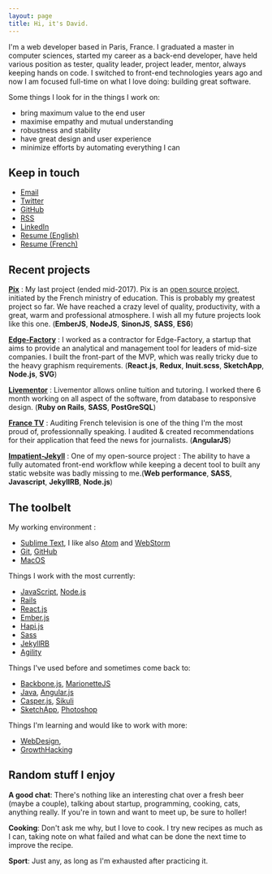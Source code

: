 ```yaml
---
layout: page
title: Hi, it's David.
---
```


<p style="background-color:#f25454;color:white;display:none;">I currently accept new projects</p>

I'm a web developer based in Paris, France. I graduated a master in computer sciences, started my career as a back-end developer, have held various position as tester, quality leader, project leader, mentor, always keeping hands on code. I switched to front-end technologies years ago and now I am focused full-time on what I love doing: building great software.

Some things I look for in the things I work on:

- bring maximum value to the end user
- maximise empathy and mutual understanding
- robustness and stability
- have great design and user experience
- minimize efforts by automating everything I can

## Keep in touch

- [Email](mailto:bdavidxyz@gmail.com)
- [Twitter](https://twitter.com/bdavidxyz)
- [GitHub](https://github.com/bdavidxyz)
- [RSS](/feed.xml)
- [LinkedIn](http://www.linkedin.com/in/bdavidxyz)
- [Resume (English)](/resume-david-boureau-en.pdf)
- [Resume (French)](/resume-david-boureau-fr.pdf)

## Recent projects

**[Pix](https://pix.beta.gouv.fr)** : My last project (ended mid-2017). Pix is an [open source project](https://github.com/sgmap/pix), initiated by the French ministry of education. This is probably my greatest project so far. We have reached a crazy level of quality, productivity, with a great, warm and professional atmosphere. I wish all my future projects look like this one. (**EmberJS**, **NodeJS**, **SinonJS**, **SASS**, **ES6**)

**[Edge-Factory](https://www.edge-factory.com/)** : I worked as a contractor for Edge-Factory, a startup that aims to provide an analytical and management tool for leaders of mid-size companies. I built the front-part of the MVP, which was really tricky due to the heavy graphism requirements. (**React.js**, **Redux**, **Inuit.scss**, **SketchApp**, **Node.js**, **SVG**)

**[Livementor](https://www.livementor.com/)** : Livementor allows online tuition and tutoring. I worked there 6 month working on all aspect of the software, from database to responsive design.  (**Ruby on Rails**, **SASS**, **PostGreSQL**)

**[France TV](http://www.francetv.fr/)** : Auditing French television is one of the thing I'm the most proud of, professionnally speaking. I audited & created recommendations for their application that feed the news for journalists. (**AngularJS**)

**[Impatient-Jekyll](http://bdavidxyz.github.io/impatient-jekyll/)** : One of my open-source project : The ability to have a fully automated front-end workflow while keeping a decent tool to built any static website was badly missing to me.(**Web performance**, **SASS**, **Javascript**, **JekyllRB**, **Node.js**)


## The toolbelt

My working environment :

- [Sublime Text](https://www.sublimetext.com/), I like also [Atom](https://atom.io/) and [WebStorm](https://www.jetbrains.com/webstorm/)
- [Git](https://git-scm.com/), [GitHub](https://github.com/)
- [MacOS](http://www.apple.com/fr/shop/buy-mac/macbook-pro)

Things I work with the most currently:

- [JavaScript](http://en.wikipedia.org/wiki/JavaScript), [Node.js](http://nodejs.org/)
- [Rails](http://rubyonrails.org/)
- [React.js](http://facebook.github.io/react/)
- [Ember.js](http://emberjs.com)
- [Hapi.js](https://hapijs.com/)
- [Sass](http://sass-lang.com/)
- [JekyllRB](https://jekyllrb.com/)
- [Agility](http://agilemanifesto.org/)

Things I've used before and sometimes come back to:

- [Backbone.js](http://backbonejs.org/), [MarionetteJS](http://http://marionettejs.com/)
- [Java](https://www.java.com/), [Angular.js](https://angularjs.org/)
- [Casper.js](http://www.casperjs.org/), [Sikuli](http://www.sikuli.org/)
- [SketchApp](https://www.sketchapp.com/), [Photoshop](http://www.adobe.com/Photoshop‎)

Things I'm learning and would like to work with more:

- [WebDesign](https://www.thinkful.com/courses/learn-web-design-online/),
- [GrowthHacking](https://growthhackers.com/welcome)



## Random stuff I enjoy

**A good chat**: There's nothing like an interesting chat over a fresh beer (maybe a couple), talking about startup, programming, cooking, cats, anything really. If you're in town and want to meet up, be sure to holler!

**Cooking**: Don't ask me why, but I love to cook. I try new recipes as much as I can, taking note on what failed and what can be done the next time to improve the recipe.

**Sport**: Just any, as long as I'm exhausted after practicing it.

